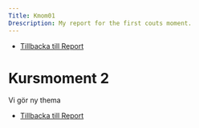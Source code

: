 ```yaml
---
Title: Kmom01
Drescription: My report for the first couts moment.
---
```


* [Tillbacka till Report](report/index)

Kursmoment 2
============

Vi gör ny thema

* [Tillbacka till Report](index)